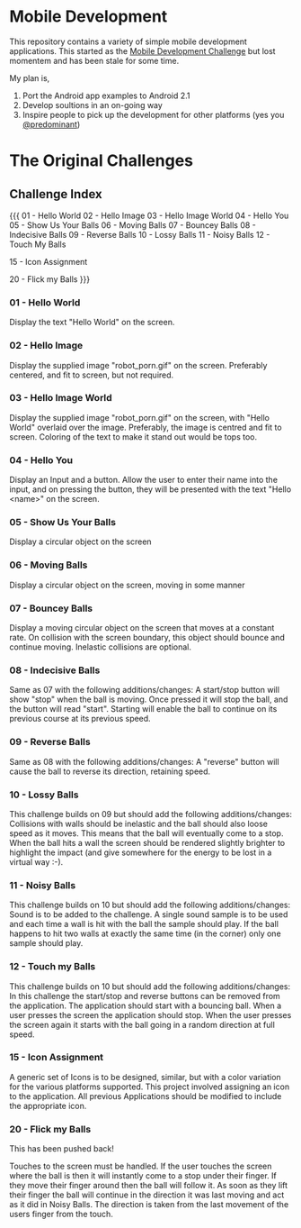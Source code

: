 # Mobile Development
This repository contains a variety of simple mobile development applications. This started as the [Mobile Development Challenge](http://thechaw.com/mobile_developer_challenge/wiki/home/Challenge_List) but lost momentem and has been stale for some time.

My plan is,
 1. Port the Android app examples to Android 2.1
 2. Develop soultions in an on-going way
 3. Inspire people to pick up the development for other platforms (yes you [@predominant](http://github.com/predominant))

# The Original Challenges

## Challenge Index
{{{
01 - Hello World
02 - Hello Image
03 - Hello Image World
04 - Hello You
05 - Show Us Your Balls
06 - Moving Balls
07 - Bouncey Balls
08 - Indecisive Balls
09 - Reverse Balls
10 - Lossy Balls
11 - Noisy Balls
12 - Touch My Balls

15 - Icon Assignment

20 - Flick my Balls
}}}

### 01 - Hello World
Display the text "Hello World" on the screen.

### 02 - Hello Image
Display the supplied image "robot_porn.gif" on the screen.
Preferably centered, and fit to screen, but not required.

### 03 - Hello Image World
Display the supplied image "robot_porn.gif" on the screen, with "Hello World" overlaid over the image.
Preferably, the image is centred and fit to screen.
Coloring of the text to make it stand out would be tops too.

### 04 - Hello You
Display an Input and a button. Allow the user to enter their name into the input, and on pressing the button, they will be presented with the text "Hello &lt;name&gt;" on the screen.

### 05 - Show Us Your Balls
Display a circular object on the screen

### 06 - Moving Balls
Display a circular object on the screen, moving in some manner

### 07 - Bouncey Balls
Display a moving circular object on the screen that moves at a constant rate.
On collision with the screen boundary, this object should bounce and continue moving.
Inelastic collisions are optional.

### 08 - Indecisive Balls
Same as 07 with the following additions/changes:
A start/stop button will show "stop" when the ball is moving. Once pressed it will stop the ball, and the button will read "start".
Starting will enable the ball to continue on its previous course at its previous speed.

### 09 - Reverse Balls
Same as 08 with the following additions/changes:
A "reverse" button will cause the ball to reverse its direction, retaining speed.

### 10 - Lossy Balls
This challenge builds on 09 but should add the following additions/changes:
Collisions with walls should be inelastic and the ball should also loose speed as it moves. This means that the ball will eventually come to a stop. When the ball hits a wall the screen should be rendered slightly brighter to highlight the impact (and give somewhere for the energy to be lost in a virtual way :-).

### 11 - Noisy Balls
This challenge builds on 10 but should add the following additions/changes:
Sound is to be added to the challenge. A single sound sample is to be used and each time a wall is hit with the ball the sample should play. If the ball happens to hit two walls at exactly the same time (in the corner) only one sample should play.

### 12 - Touch my Balls
This challenge builds on 10 but should add the following additions/changes:
In this challenge the start/stop and reverse buttons can be removed from the application. The application should start with a bouncing ball. When a user presses the screen the application should stop. When the user presses the screen again it starts with the ball going in a random direction at full speed.

### 15 - Icon Assignment
A generic set of Icons is to be designed, similar, but with a color variation for the various platforms supported.
This project involved assigning an icon to the application.
All previous Applications should be modified to include the appropriate icon.

### 20 - Flick my Balls
This has been pushed back!

Touches to the screen must be handled. If the user touches the screen where the ball is then it will instantly come to a stop under their finger. If they move their finger around then the ball will follow it. As soon as they lift their finger the ball will continue in the direction it was last moving and act as it did in Noisy Balls.
The direction is taken from the last movement of the users finger from the touch.

